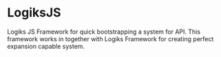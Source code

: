 # LogiksJS
Logiks JS Framework for quick bootstrapping a system for API. This framework works in together with Logiks Framework for creating perfect expansion capable system.
